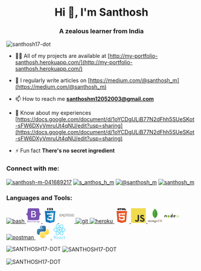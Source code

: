 <h1 align="center">Hi 👋, I'm Santhosh</h1>
<h3 align="center">A zealous learner from India</h3>

<p align="left"> <img src="https://komarev.com/ghpvc/?username=santhosh17-dot&label=Profile%20views&color=0e75b6&style=flat" alt="santhosh17-dot" /> </p>

- 👨‍💻 All of my projects are available at [http://my-portfolio-santhosh.herokuapp.com/](http://my-portfolio-santhosh.herokuapp.com/)

- 📝 I regularly write articles on [https://medium.com/@santhosh_m](https://medium.com/@santhosh_m)

- 📫 How to reach me **santhoshm12052003@gmail.com**

- 📄 Know about my experiences [https://docs.google.com/document/d/1oYCDgULiB77N2dFhh5SUeSKot-sFW6DXyVmruUt4qNU/edit?usp=sharing](https://docs.google.com/document/d/1oYCDgULiB77N2dFhh5SUeSKot-sFW6DXyVmruUt4qNU/edit?usp=sharing)

- ⚡ Fun fact **There's no secret ingredient**

<h3 align="left">Connect with me:</h3>
<p align="left">
<a href="https://linkedin.com/in/santhosh-m-041689217" target="blank"><img align="center" src="https://raw.githubusercontent.com/rahuldkjain/github-profile-readme-generator/master/src/images/icons/Social/linked-in-alt.svg" alt="santhosh-m-041689217" height="30" width="40" /></a>
<a href="https://instagram.com/s_anthos_h_m" target="blank"><img align="center" src="https://raw.githubusercontent.com/rahuldkjain/github-profile-readme-generator/master/src/images/icons/Social/instagram.svg" alt="s_anthos_h_m" height="30" width="40" /></a>
<a href="https://medium.com/@santhosh_m" target="blank"><img align="center" src="https://raw.githubusercontent.com/rahuldkjain/github-profile-readme-generator/master/src/images/icons/Social/medium.svg" alt="@santhosh_m" height="30" width="40" /></a>
<a href="https://www.codechef.com/users/santhosh_m" target="blank"><img align="center" src="https://cdn.jsdelivr.net/npm/simple-icons@3.1.0/icons/codechef.svg" alt="santhosh_m" height="30" width="40" /></a>
</p>

<h3 align="left">Languages and Tools:</h3>
<p align="left"> <a href="https://www.gnu.org/software/bash/" target="_blank" rel="noreferrer"> <img src="https://www.vectorlogo.zone/logos/gnu_bash/gnu_bash-icon.svg" alt="bash" width="40" height="40"/> </a> <a href="https://getbootstrap.com" target="_blank" rel="noreferrer"> <img src="https://raw.githubusercontent.com/devicons/devicon/master/icons/bootstrap/bootstrap-plain-wordmark.svg" alt="bootstrap" width="40" height="40"/> </a> <a href="https://www.w3schools.com/css/" target="_blank" rel="noreferrer"> <img src="https://raw.githubusercontent.com/devicons/devicon/master/icons/css3/css3-original-wordmark.svg" alt="css3" width="40" height="40"/> </a> <a href="https://expressjs.com" target="_blank" rel="noreferrer"> <img src="https://raw.githubusercontent.com/devicons/devicon/master/icons/express/express-original-wordmark.svg" alt="express" width="40" height="40"/> </a> <a href="https://git-scm.com/" target="_blank" rel="noreferrer"> <img src="https://www.vectorlogo.zone/logos/git-scm/git-scm-icon.svg" alt="git" width="40" height="40"/> </a> <a href="https://heroku.com" target="_blank" rel="noreferrer"> <img src="https://www.vectorlogo.zone/logos/heroku/heroku-icon.svg" alt="heroku" width="40" height="40"/> </a> <a href="https://www.w3.org/html/" target="_blank" rel="noreferrer"> <img src="https://raw.githubusercontent.com/devicons/devicon/master/icons/html5/html5-original-wordmark.svg" alt="html5" width="40" height="40"/> </a> <a href="https://developer.mozilla.org/en-US/docs/Web/JavaScript" target="_blank" rel="noreferrer"> <img src="https://raw.githubusercontent.com/devicons/devicon/master/icons/javascript/javascript-original.svg" alt="javascript" width="40" height="40"/> </a>  <img src="https://raw.githubusercontent.com/devicons/devicon/master/icons/mongodb/mongodb-original-wordmark.svg" alt="mongodb" width="40" height="40"/> </a> <a href="https://nodejs.org" target="_blank" rel="noreferrer"> <img src="https://raw.githubusercontent.com/devicons/devicon/master/icons/nodejs/nodejs-original-wordmark.svg" alt="nodejs" width="40" height="40"/> </a> <a href="https://postman.com" target="_blank" rel="noreferrer"> <img src="https://www.vectorlogo.zone/logos/getpostman/getpostman-icon.svg" alt="postman" width="40" height="40"/> </a> <a href="https://www.python.org" target="_blank" rel="noreferrer"> <img src="https://raw.githubusercontent.com/devicons/devicon/master/icons/python/python-original.svg" alt="python" width="40" height="40"/> </a> <a href="https://reactjs.org/" target="_blank" rel="noreferrer"> <img src="https://raw.githubusercontent.com/devicons/devicon/master/icons/react/react-original-wordmark.svg" alt="react" width="40" height="40"/> </a> </p>

<p><img align="left" src="https://github-readme-stats.vercel.app/api/top-langs?username=SANTHOSH17-DOT&show_icons=true&locale=en&layout=compact" alt="SANTHOSH17-DOT" /></p>

<p>&nbsp;<img align="center" src="https://github-readme-stats.vercel.app/api?username=SANTHOSH17-DOT&show_icons=true&locale=en" alt="SANTHOSH17-DOT" /></p>

<p><img align="center" src="https://github-readme-streak-stats.herokuapp.com/?user=SANTHOSH17-DOT&" alt="SANTHOSH17-DOT" /></p>
